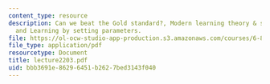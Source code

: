 ```yaml
---
content_type: resource
description: Can we beat the Gold standard?, Modern learning theory & sample size
  and Learning by setting parameters.
file: https://ol-ocw-studio-app-production.s3.amazonaws.com/courses/6-863j-natural-language-and-the-computer-representation-of-knowledge-spring-2003/bbb3691e86296451b2627bed3143f040_lecture2203.pdf
file_type: application/pdf
resourcetype: Document
title: lecture2203.pdf
uid: bbb3691e-8629-6451-b262-7bed3143f040
---
```

